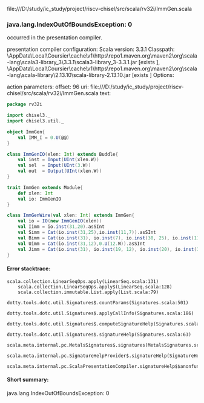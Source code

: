 file:///D:/study/ic_study/project/riscv-chisel/src/scala/rv32i/ImmGen.scala
### java.lang.IndexOutOfBoundsException: 0

occurred in the presentation compiler.

presentation compiler configuration:
Scala version: 3.3.1
Classpath:
<HOME>\AppData\Local\Coursier\cache\v1\https\repo1.maven.org\maven2\org\scala-lang\scala3-library_3\3.3.1\scala3-library_3-3.3.1.jar [exists ], <HOME>\AppData\Local\Coursier\cache\v1\https\repo1.maven.org\maven2\org\scala-lang\scala-library\2.13.10\scala-library-2.13.10.jar [exists ]
Options:



action parameters:
offset: 96
uri: file:///D:/study/ic_study/project/riscv-chisel/src/scala/rv32i/ImmGen.scala
text:
```scala
package rv32i

import chisel3._
import chisel3.util._

object ImmGen{
    val IMM_I = 0.U(@@)
}

class ImmGenIO(xlen: Int) extends Buddle{
    val inst = Input(UInt(xlen.W))
    val sel  = Input(UInt(3.W))
    val out  = Output(UInt(xlen.W))
}

trait ImmGen extends Module{
    def xlen: Int
    val io: ImmGenIO 
}

class ImmGenWire(val xlen: Int) extends ImmGen{
    val io = IO(new ImmGenIO(xlen))
    val Iimm = io.inst(31,20).asSInt
    val Simm = Cat(io.inst(31,25),io.inst(11,7)).asSInt
    val Bimm = Cat(io.inst(31), io.inst(7), io.inst(30, 25), io.inst(11, 8), 0.U(1.W)).asSInt
    val Uimm = Cat(io.inst(31,12),0.U(12.W)).asSInt
    val Jimm = Cat(io.inst(31), io.inst(19, 12), io.inst(20), io.inst(30, 25), io.inst(24, 21), 0.U(1.W)).asSInt
}


```



#### Error stacktrace:

```
scala.collection.LinearSeqOps.apply(LinearSeq.scala:131)
	scala.collection.LinearSeqOps.apply$(LinearSeq.scala:128)
	scala.collection.immutable.List.apply(List.scala:79)
	dotty.tools.dotc.util.Signatures$.countParams(Signatures.scala:501)
	dotty.tools.dotc.util.Signatures$.applyCallInfo(Signatures.scala:186)
	dotty.tools.dotc.util.Signatures$.computeSignatureHelp(Signatures.scala:94)
	dotty.tools.dotc.util.Signatures$.signatureHelp(Signatures.scala:63)
	scala.meta.internal.pc.MetalsSignatures$.signatures(MetalsSignatures.scala:17)
	scala.meta.internal.pc.SignatureHelpProvider$.signatureHelp(SignatureHelpProvider.scala:51)
	scala.meta.internal.pc.ScalaPresentationCompiler.signatureHelp$$anonfun$1(ScalaPresentationCompiler.scala:398)
```
#### Short summary: 

java.lang.IndexOutOfBoundsException: 0